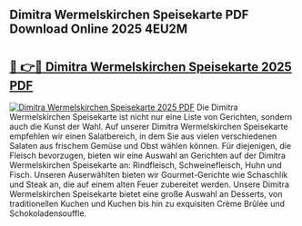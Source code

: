 ## Dimitra Wermelskirchen Speisekarte PDF Download Online 2025 4EU2M

# <h2><a href="http://gcaugqy.nevu.top/?p=Dimitra+Wermelskirchen+Speisekarte">🔗 👉🔴 Dimitra Wermelskirchen Speisekarte 2025 PDF</a></h2>

[![Dimitra Wermelskirchen Speisekarte 2025 PDF](https://i.imgur.com/dBaPXMq.png)](http://gcaugqy.nevu.top/?p=Dimitra+Wermelskirchen+Speisekarte)
Die Dimitra Wermelskirchen Speisekarte ist nicht nur eine Liste von Gerichten, sondern auch die Kunst der Wahl. Auf unserer Dimitra Wermelskirchen Speisekarte empfehlen wir einen Salatbereich, in dem Sie aus vielen verschiedenen Salaten aus frischem Gemüse und Obst wählen können. Für diejenigen, die Fleisch bevorzugen, bieten wir eine Auswahl an Gerichten auf der Dimitra Wermelskirchen Speisekarte an: Rindfleisch, Schweinefleisch, Huhn und Fisch. Unseren Auserwählten bieten wir Gourmet-Gerichte wie Schaschlik und Steak an, die auf einem alten Feuer zubereitet werden. Unsere Dimitra Wermelskirchen Speisekarte bietet eine große Auswahl an Desserts, von traditionellen Kuchen und Kuchen bis hin zu exquisiten Crème Brûlée und Schokoladensouffle.
